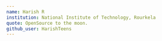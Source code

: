 ```yaml
---
name: Harish R
institution: National Institute of Technology, Rourkela
quote: OpenSource to the moon.
github_user: HarishTeens
---
```

